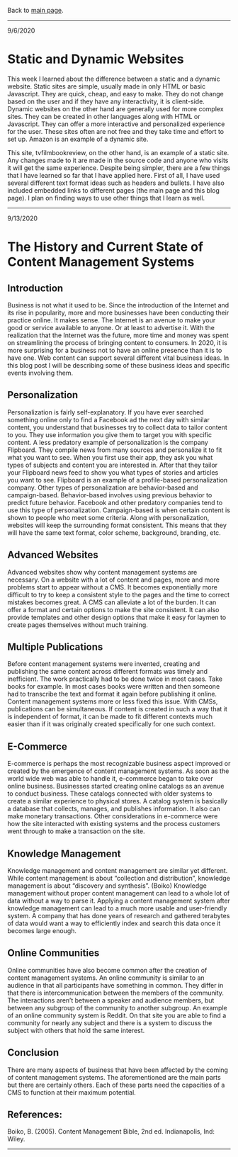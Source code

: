 Back to [main page](https://logan-trine.github.io/tvfilmbookreview/).

___________________________________________________________________________________________________________________________________________________________________________________

9/6/2020
# Static and Dynamic Websites
This week I learned about the difference between a static and a dynamic website. Static sites are simple, usually made in only HTML or basic Javascript. They are quick, cheap, and easy to make. They do not change based on the user and if they have any interactivity, it is client-side. Dynamic websites on the other hand are generally used for more complex sites. They can be created in other languages along with HTML or Javascript. They can offer a more interactive and personalized experience for the user. These sites often are not free and they take time and effort to set up. Amazon is an example of a dynamic site.

This site, tvfilmbookreview, on the other hand, is an example of a static site. Any changes made to it are made in the source code and anyone who visits it will get the same experience. Despite being simpler, there are a few things that I have learned so far that I have applied here. First of all, I have used several different text format ideas such as headers and bullets. I have also included embedded links to different pages (the main page and this blog page). I plan on finding ways to use other things that I learn as well.

___________________________________________________________________________________________________________________________________________________________________________________

9/13/2020

# The History and Current State of Content Management Systems 
## Introduction
Business is not what it used to be. Since the introduction of the Internet and its rise in popularity, more and more businesses have been conducting their practice online. It makes sense. The Internet is an avenue to make your good or service available to anyone. Or at least to advertise it. With the realization that the Internet was the future, more time and money was spent on streamlining the process of bringing content to consumers. In 2020, it is more surprising for a business not to have an online presence than it is to have one. Web content can support several different vital business ideas. In this blog post I will be describing some of these business ideas and specific events involving them.
## Personalization
Personalization is fairly self-explanatory. If you have ever searched something online only to find a Facebook ad the next day with similar content, you understand that businesses try to collect data to tailor content to you. They use information you give them to target you with specific content. A less predatory example of personalization is the company Flipboard. They compile news from many sources and personalize it to fit what you want to see. When you first use their app, they ask you what types of subjects and content you are interested in. After that they tailor your Flipboard news feed to show you what types of stories and articles you want to see. Flipboard is an example of a profile-based personalization company. Other types of personalization are behavior-based and campaign-based. Behavior-based involves using previous behavior to predict future behavior. Facebook and other predatory companies tend to use this type of personalization. Campaign-based is when certain content is shown to people who meet some criteria. Along with personalization, websites will keep the surrounding format consistent. This means that they will have the same text format, color scheme, background, branding, etc.
## Advanced Websites
Advanced websites show why content management systems are necessary. On a website with a lot of content and pages, more and more problems start to appear without a CMS. It becomes exponentially more difficult to try to keep a consistent style to the pages and the time to correct mistakes becomes great. A CMS can alleviate a lot of the burden. It can offer a format and certain options to make the site consistent. It can also provide templates and other design options that make it easy for laymen to create pages themselves without much training.
## Multiple Publications
Before content management systems were invented, creating and publishing the same content across different formats was timely and inefficient. The work practically had to be done twice in most cases. Take books for example. In most cases books were written and then someone had to transcribe the text and format it again before publishing it online. Content management systems more or less fixed this issue. With CMSs, publications can be simultaneous. If content is created in such a way that it is independent of format, it can be made to fit different contexts much easier than if it was originally created specifically for one such context.
## E-Commerce
E-commerce is perhaps the most recognizable business aspect improved or created by the emergence of content management systems. As soon as the world wide web was able to handle it, e-commerce began to take over online business. Businesses started creating online catalogs as an avenue to conduct business. These catalogs connected with older systems to create a similar experience to physical stores. A catalog system is basically a database that collects, manages, and publishes information. It also can make monetary transactions.  Other considerations in e-commerce were how the site interacted with existing systems and the process customers went through to make a transaction on the site.
## Knowledge Management
Knowledge management and content management are similar yet different. While content management is about “collection and distribution”, knowledge management is about “discovery and synthesis”. (Boiko) Knowledge management without proper content management can lead to a whole lot of data without a way to parse it. Applying a content management system after knowledge management can lead to a much more usable and user-friendly system. A company that has done years of research and gathered terabytes of data would want a way to efficiently index and search this data once it becomes large enough.
## Online Communities
Online communities have also become common after the creation of content management systems. An online community is similar to an audience in that all participants have something in common. They differ in that there is intercommunication between the members of the community. The interactions aren’t between a speaker and audience members, but between any subgroup of the community to another subgroup. An example of an online community system is Reddit. On that site you are able to find a community for nearly any subject and there is a system to discuss the subject with others that hold the same interest.
## Conclusion
There are many aspects of business that have been affected by the coming of content management systems. The aforementioned are the main parts but there are certainly others. Each of these parts need the capacities of a CMS to function at their maximum potential.
## References:
Boiko, B. (2005). Content Management Bible, 2nd ed. Indianapolis, Ind: Wiley.

_________________________________________________________________________________________________________________________________________________________________________________

